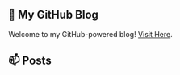 ## 📝 My GitHub Blog  

Welcome to my GitHub-powered blog! [Visit Here](https://seulahn.github.io).

## 📫 Posts
